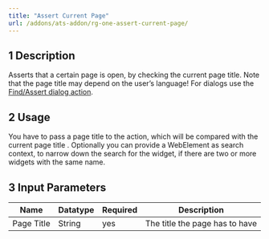 ```yaml
---
title: "Assert Current Page"
url: /addons/ats-addon/rg-one-assert-current-page/
---
```


## 1 Description

Asserts that a certain page is open, by checking the current page title. Note that the page title may depend on the user’s language! For dialogs use the [Find/Assert dialog action](/addons/ats-addon/rg-one-findassert-dialog/).

## 2 Usage

You have to pass a page title to the action, which will be compared with the current page title .
Optionally you can provide a WebElement as search context, to narrow down the search for the widget, if there are two or more widgets with the same name.    

## 3 Input Parameters

Name | Datatype | Required| Description
--- | --- | --- | ---
Page Title | String | yes | The title the page has to have
